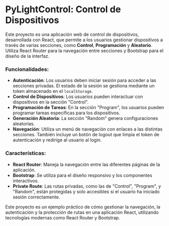 # PyLightControl: Control de Dispositivos

Este proyecto es una aplicación web de control de dispositivos, desarrollada con React, que permite a los usuarios gestionar dispositivos a través de varias secciones, como **Control**, **Programación** y **Aleatorio**. Utiliza React Router para la navegación entre secciones y Bootstrap para el diseño de la interfaz.

### Funcionalidades:
- **Autenticación**: Los usuarios deben iniciar sesión para acceder a las secciones privadas. El estado de la sesión se gestiona mediante un token almacenado en el `localStorage`.
- **Control de Dispositivos**: Los usuarios pueden interactuar con dispositivos en la sección "Control".
- **Programación de Tareas**: En la sección "Program", los usuarios pueden programar tareas específicas para los dispositivos.
- **Generación Aleatoria**: La sección "Random" genera configuraciones aleatorias.
- **Navegación**: Utiliza un menú de navegación con enlaces a las distintas secciones. También incluye un botón de logout que limpia el token de autenticación y redirige al usuario al login.
  
### Características:
- **React Router**: Maneja la navegación entre las diferentes páginas de la aplicación.
- **Bootstrap**: Se utiliza para el diseño responsivo y los componentes interactivos.
- **Private Route**: Las rutas privadas, como las de "Control", "Program", y "Random", están protegidas y solo accesibles si el usuario ha iniciado sesión correctamente.

Este proyecto es un ejemplo práctico de cómo gestionar la navegación, la autenticación y la protección de rutas en una aplicación React, utilizando tecnologías modernas como React Router y Bootstrap.
